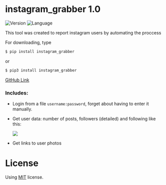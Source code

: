 # instagram_grabber 1.0
![Version](https://img.shields.io/badge/version-1.0-green.svg?style=flat) ![Language](https://img.shields.io/badge/language-python-blue.svg?style=flat)

This tool was created to report instagram users by automating the proccess

For downloading, type 
```sh
$ pip install instagram_grabber
```
or
```sh
$ pip3 install instagram_grabber
```
[GitHub Link](https://github.com/Aspoky/instagram_grabber/)

### Includes:
- Login from a file ```username:password```, forget about having to enter it manually.
- Get user data: number of posts, followers (detailed) and following like this:

  ![](https://i.imgur.com/R6arWzO.png?raw=true)

- Get links to user photos

# License
Using [MIT](https://github.com/Aspoky/instagram_grabber/blob/master/LICENSE) license.
